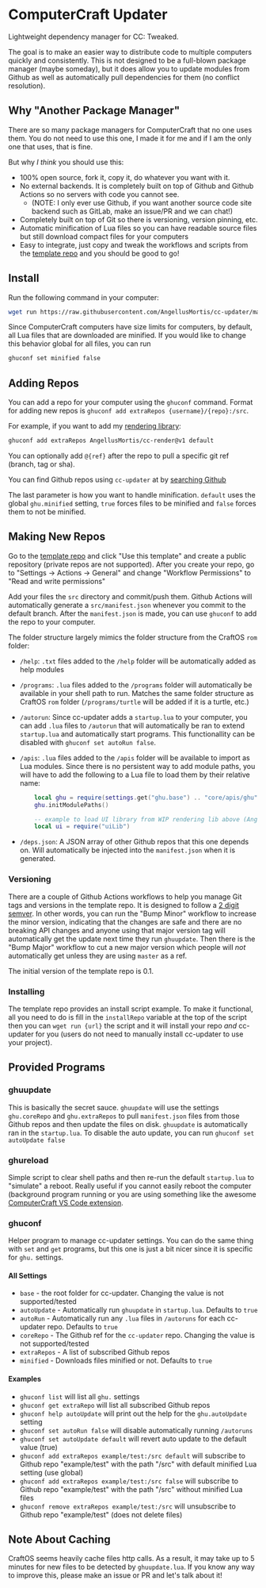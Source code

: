 # ComputerCraft Updater

Lightweight dependency manager for CC: Tweaked.

The goal is to make an easier way to distribute code to multiple computers quickly and consistently. This is not designed to be a full-blown package manager (maybe someday), but it does allow you to update modules from Github as well as automatically pull dependencies for them (no conflict resolution).

## Why "Another Package Manager"

There are so many package managers for ComputerCraft that no one uses them. You do not need to use this one, I made it for me and if I am the only one that uses, that is fine.

But why _I think_ you should use this:

* 100% open source, fork it, copy it, do whatever you want with it.
* No external backends. It is completely built on top of Github and Github Actions so no servers with code you cannot see.
  * (NOTE: I only ever use Github, if you want another source code site backend such as GitLab, make an issue/PR and we can chat!)
* Completely built on top of Git so there is versioning, version pinning, etc.
* Automatic minification of Lua files so you can have readable source files but still download compact files for your computers
* Easy to integrate, just copy and tweak the workflows and scripts from the [template repo](https://github.com/AngellusMortis/cc-updater-template) and you should be good to go!

## Install

Run the following command in your computer:

```bash
wget run https://raw.githubusercontent.com/AngellusMortis/cc-updater/master/install.lua
```

Since ComputerCraft computers have size limits for computers, by default, all Lua files that are downloaded are minified. If you would like to change this behavior global for all files, you can run

```bash
ghuconf set minified false
```

## Adding Repos

You can add a repo for your computer using the `ghuconf` command. Format for adding new repos is `ghuconf add extraRepos {username}/{repo}:/src`.

For example, if you want to add my [rendering library](https://github.com/AngellusMortis/cc-render):

```bash
ghuconf add extraRepos AngellusMortis/cc-render@v1 default
```

You can optionally add `@{ref}` after the repo to pull a specific git ref (branch, tag or sha).

You can find Github repos using `cc-updater` at by [searching Github](https://github.com/search?q=topic%3Acc-updater-package)

The last parameter is how you want to handle minification. `default` uses the global `ghu.minified` setting, `true` forces files to be minified and `false` forces them to not be minified.

## Making New Repos

Go to the [template repo](https://github.com/AngellusMortis/cc-updater-template) and click "Use this template" and create a public repository (private repos are not supported). After you create your repo, go to "Settings -> Actions -> General" and change "Workflow Permissions" to "Read and write permissions"

Add your files the `src` directory and commit/push them. Github Actions will automatically generate a `src/manifest.json` whenever you commit to the default branch. After the `manifest.json` is made, you can use `ghuconf` to add the repo to your computer.

The folder structure largely mimics the folder structure from the CraftOS `rom` folder:

* `/help`: `.txt` files added to the `/help` folder will be automatically added as help modules
* `/programs`: `.lua` files added to the `/programs` folder will automatically be available in your shell path to run. Matches the same folder structure as CraftOS `rom` folder (`/programs/turtle` will be added if it is a turtle, etc.)
* `/autorun`: Since cc-updater adds a `startup.lua` to your computer, you can add `.lua` files to `/autorun` that will automatically be ran to extend `startup.lua` and automatically start programs. This functionallity can be disabled with `ghuconf set autoRun false`.
* `/apis`: `.lua` files added to the `/apis` folder will be available to import as Lua modules. Since there is no persistent way to add module paths, you will have to add the following to a Lua file to load them by their relative name:

    ```lua
        local ghu = require(settings.get("ghu.base") .. "core/apis/ghu")
        ghu.initModulePaths()

        -- example to load UI library from WIP rendering lib above (AngellusMortis/am-cc:/render):
        local ui = require("uiLib")
    ```

* `/deps.json`: A JSON array of other Github repos that this one depends on. Will automatically be injected into the `manifest.json` when it is generated.

### Versioning

There are a couple of Github Actions workflows to help you manage Git tags and versions in the template repo. It is designed to follow a [2 digit semver](https://semver.org/). In other words, you can run the "Bump Minor" workflow to increase the minor version, indicating that the changes are safe and there are no breaking API changes and anyone using that major version tag will automatically get the update next time they run `ghuupdate`. Then there is the "Bump Major" workflow to cut a new major version which people will _not_ automatically get unless they are using `master` as a ref.

The initial version of the template repo is 0.1.

### Installing

The template repo provides an install script example. To make it functional, all you need to do is fill in the `installRepo` variable at the top of the script then you can `wget run {url}` the script and it will install your repo _and_ cc-updater for you (users do not need to manually install cc-updater to use your project).

## Provided Programs

### ghuupdate

This is basically the secret sauce. `ghuupdate` will use the settings `ghu.coreRepo` and `ghu.extraRepos` to pull `manifest.json` files from those Github repos and then update the files on disk. `ghuupdate` is automatically ran in the `startup.lua`. To disable the auto update, you can run `ghuconf set autoUpdate false`

### ghureload

Simple script to clear shell paths and then re-run the default `startup.lua` to "simulate" a reboot. Really useful if you cannot easily reboot the computer (background program running or you are using something like the awesome [ComputerCraft VS Code extension](https://marketplace.visualstudio.com/items?itemName=jackmacwindows.vscode-computercraft).

### ghuconf

Helper program to manage cc-updater settings. You can do the same thing with `set` and `get` programs, but this one is just a bit nicer since it is specific for `ghu.` settings.

#### All Settings

* `base` - the root folder for cc-updater. Changing the value is not supported/tested
* `autoUpdate` - Automatically run `ghuupdate` in `startup.lua`. Defaults to `true`
* `autoRun` - Automatically run any `.lua` files in `/autoruns` for each cc-updater repo. Defaults to `true`
* `coreRepo` - The Github ref for the `cc-updater` repo. Changing the value is not supported/tested
* `extraRepos` - A list of subscribed Github repos
* `minified` - Downloads files minified or not. Defaults to `true`

#### Examples

* `ghuconf list` will list all `ghu.` settings
* `ghuconf get extraRepo` will list all subscribed Github repos
* `ghuconf help autoUpdate` will print out the help for the `ghu.autoUpdate` setting
* `ghuconf set autoRun false` will disable automatically running `/autoruns`
* `ghuconf set autoUpdate default` will revert auto update to the default value (true)
* `ghuconf add extraRepos example/test:/src default` will subscribe to Github repo "example/test" with the path "/src" with default minified Lua setting (use global)
* `ghuconf add extraRepos example/test:/src false` will subscribe to Github repo "example/test" with the path "/src" without minified Lua files
* `ghuconf remove extraRepos example/test:/src` will unsubscribe to Github repo "example/test" (does not delete files)

## Note About Caching

CraftOS seems heavily cache files http calls. As a result, it may take up to 5 minutes for new files to be detected by `ghuupdate.lua`. If you know any way to improve this, please make an issue or PR and let's talk about it!

